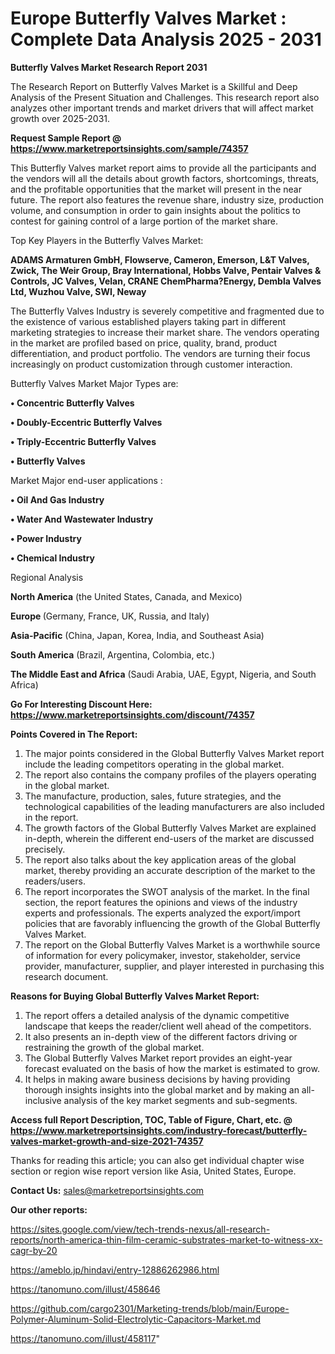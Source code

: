 # Europe Butterfly Valves Market : Complete Data Analysis 2025 - 2031

<strong>Butterfly Valves Market Research Report 2031</strong>

The Research Report on Butterfly Valves Market is a Skillful and Deep Analysis of the Present Situation and Challenges. This research report also analyzes other important trends and market drivers that will affect market growth over 2025-2031.

<strong>Request Sample Report @ <a href=https://www.marketreportsinsights.com/sample/74357>https://www.marketreportsinsights.com/sample/74357</a></strong>

This Butterfly Valves market report aims to provide all the participants and the vendors will all the details about growth factors, shortcomings, threats, and the profitable opportunities that the market will present in the near future. The report also features the revenue share, industry size, production volume, and consumption in order to gain insights about the politics to contest for gaining control of a large portion of the market share.

Top Key Players in the Butterfly Valves Market:

<strong>ADAMS Armaturen GmbH, Flowserve, Cameron, Emerson, L&T Valves, Zwick, The Weir Group, Bray International, Hobbs Valve, Pentair Valves & Controls, JC Valves, Velan, CRANE ChemPharma?Energy, Dembla Valves Ltd, Wuzhou Valve, SWI, Neway</strong>

The Butterfly Valves Industry is severely competitive and fragmented due to the existence of various established players taking part in different marketing strategies to increase their market share. The vendors operating in the market are profiled based on price, quality, brand, product differentiation, and product portfolio. The vendors are turning their focus increasingly on product customization through customer interaction.

Butterfly Valves Market Major Types are:

<strong>• Concentric Butterfly Valves

• Doubly-Eccentric Butterfly Valves

• Triply-Eccentric Butterfly Valves

• Butterfly Valves</strong>

Market Major end-user applications :

<strong>• Oil And Gas Industry

• Water And Wastewater Industry

• Power Industry

• Chemical Industry</strong>

Regional Analysis

</u><strong><b>North America</b></strong> (the United States, Canada, and Mexico)

<strong><b>Europe </b></strong>(Germany, France, UK, Russia, and Italy)

<strong><b>Asia-Pacific</b></strong> (China, Japan, Korea, India, and Southeast Asia)

<strong><b>South America</b></strong> (Brazil, Argentina, Colombia, etc.)

<strong><b>The Middle East and Africa</b></strong> (Saudi Arabia, UAE, Egypt, Nigeria, and South Africa)

<strong>Go For Interesting Discount Here: <a href=https://www.marketreportsinsights.com/discount/74357>https://www.marketreportsinsights.com/discount/74357</a></strong>

<strong>Points Covered in The Report:</strong>
<ol>
  <li>The major points considered in the Global Butterfly Valves Market report include the leading competitors operating in the global market.</li>
  <li>The report also contains the company profiles of the players operating in the global market.</li>
  <li>The manufacture, production, sales, future strategies, and the technological capabilities of the leading manufacturers are also included in the report.</li>
  <li>The growth factors of the Global Butterfly Valves Market are explained in-depth, wherein the different end-users of the market are discussed precisely.</li>
  <li>The report also talks about the key application areas of the global market, thereby providing an accurate description of the market to the readers/users.</li>
  <li>The report incorporates the SWOT analysis of the market. In the final section, the report features the opinions and views of the industry experts and professionals. The experts analyzed the export/import policies that are favorably influencing the growth of the Global Butterfly Valves Market.</li>
  <li>The report on the Global Butterfly Valves Market is a worthwhile source of information for every policymaker, investor, stakeholder, service provider, manufacturer, supplier, and player interested in purchasing this research document.</li>
</ol>
<strong>Reasons for Buying Global Butterfly Valves Market Report:</strong>

<ol>
  <li>The report offers a detailed analysis of the dynamic competitive landscape that keeps the reader/client well ahead of the competitors.</li>
  <li>It also presents an in-depth view of the different factors driving or restraining the growth of the global market.</li>
  <li>The Global Butterfly Valves Market report provides an eight-year forecast evaluated on the basis of how the market is estimated to grow.</li>
  <li>It helps in making aware business decisions by having providing thorough insights insights into the global market and by making an all-inclusive analysis of the key market segments and sub-segments.</li>
</ol>
<strong>Access full Report Description, TOC, Table of Figure, Chart, etc. @ <a href=https://www.marketreportsinsights.com/industry-forecast/butterfly-valves-market-growth-and-size-2021-74357>https://www.marketreportsinsights.com/industry-forecast/butterfly-valves-market-growth-and-size-2021-74357</a></strong>


Thanks for reading this article; you can also get individual chapter wise section or region wise report version like Asia, United States, Europe.

<strong>Contact Us:</strong>
sales@marketreportsinsights.com

<strong>Our other reports:</strong>

<a href=https://sites.google.com/view/tech-trends-nexus/all-research-reports/north-america-thin-film-ceramic-substrates-market-to-witness-xx-cagr-by-20>https://sites.google.com/view/tech-trends-nexus/all-research-reports/north-america-thin-film-ceramic-substrates-market-to-witness-xx-cagr-by-20</a>

<a href=https://ameblo.jp/hindavi/entry-12886262986.html>https://ameblo.jp/hindavi/entry-12886262986.html</a>

<a href=https://tanomuno.com/illust/458646>https://tanomuno.com/illust/458646</a>

<a href=https://github.com/cargo2301/Marketing-trends/blob/main/Europe-Polymer-Aluminum-Solid-Electrolytic-Capacitors-Market.md>https://github.com/cargo2301/Marketing-trends/blob/main/Europe-Polymer-Aluminum-Solid-Electrolytic-Capacitors-Market.md</a>

<a href=https://tanomuno.com/illust/458117>https://tanomuno.com/illust/458117</a>"
